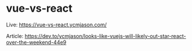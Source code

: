 # vue-vs-react

Live: https://vue-vs-react.ycmjason.com/

Article: https://dev.to/ycmjason/looks-like-vuejs-will-likely-out-star-react-over-the-weekend-44e9
